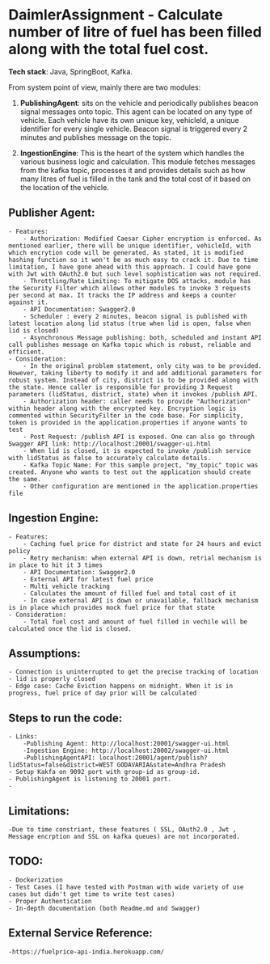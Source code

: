 # DaimlerAssignment - Calculate number of litre of fuel has been filled along with the total fuel cost.

**Tech stack**: Java, SpringBoot, Kafka.

From system point of view, mainly there are two modules:

1. **PublishingAgent**: sits on the vehicle and periodically publishes beacon signal messages onto topic. This agent can be located on any type of vehicle. Each vehicle have its own unique key, vehicleId, a unique identifier for every single vehicle. Beacon signal is triggered every 2 minutes and publishes message on the topic.

2. **IngestionEngine**: This is the heart of the system which handles the various business logic and calculation. This module fetches messages from the kafka topic, processes it and provides details such as how many litres of fuel is filled in the tank and the total cost of it based on the location of the vehicle.

## Publisher Agent:
	- Features: 
		- Authorization: Modified Caesar Cipher encryption is enforced. As mentioned earlier, there will be unique identifier, vehicleId, with which encrytion code will be generated. As stated, it is modified hashing function so it won't be as much easy to crack it. Due to time limitation, I have gone ahead with this approach. I could have gone with Jwt with OAuth2.0 but such level sophistication was not required.
		- Throttling/Rate Limiting: To mitigate DOS attacks, module has the Security Filter which allows other modules to invoke 3 requests per second at max. It tracks the IP address and keeps a counter against it.  
		- API Documentation: Swagger2.0 
		- Scheduler : every 2 minutes, beacon signal is published with latest location along lid status (true when lid is open, false when lid is closed)
		- Asynchronous Message publishing: both, scheduled and instant API call publishes message on Kafka topic which is robust, reliable and efficient.
	- Consideration:
		- In the original problem statement, only city was to be provided. However, taking liberty to modify it and add additional parameters for robust system. Instead of city, district is to be provided along with the state. Hence caller is responsible for providing 3 Request parameters (lidStatus, district, state) when it invokes /publish API.
		- Authorization header: caller needs to provide "Authorization" within header along with the encrypted key. Encryption logic is commented within SecurityFilter in the code base. For simplicity, token is provided in the application.properties if anyone wants to test
		- Post Request: /publish API is exposed. One can also go through Swagger API link: http://localhost:20001/swagger-ui.html
		- When lid is closed, it is expected to invoke /publish service with lidStatus as false to accurately calculate details.
		- Kafka Topic Name: For this sample project, "my_topic" topic was created. Anyone who wants to test out the application should create the same.
		- Other configuration are mentioned in the application.properties file

		

## Ingestion Engine:
	- Features:
		- Caching fuel price for district and state for 24 hours and evict policy
		- Retry mechanism: when external API is down, retrial mechanism is in place to hit it 3 times 
		- API Documentation: Swagger2.0
		- External API for latest fuel price
		- Multi vehicle tracking 
		- Calculates the amount of filled fuel and total cost of it
		- In case external API is down or unavailable, fallback mechanism is in place which provides mock fuel price for that state
	- Consideration:
		- Total fuel cost and amount of fuel filled in vechile will be calculated once the lid is closed.

		


## Assumptions:
	- Connection is uninterrupted to get the precise tracking of location
	- lid is properly closed
	- Edge case: Cache Eviction happens on midnight. When it is in progress, fuel price of day prior will be calculated

## Steps to run the code:
	- Links: 
		-Publishing Agent: http://localhost:20001/swagger-ui.html
		-Ingestion Engine: http://localhost:20002/swagger-ui.html
		-PublishingAgentAPI: localhost:20001/agent/publish?lidStatus=false&district=WEST GODAVARIA&state=Andhra Pradesh
	- Setup Kakfa on 9092 port with group-id as group-id.
	- PublishingAgent is listening to 20001 port.
	- 

## Limitations:
	-Due to time constriant, these features ( SSL, OAuth2.0 , Jwt , Message encrption and SSL on kafka queues) are not incorporated.

## TODO:
	- Dockerization
	- Test Cases (I have tested with Postman with wide variety of use cases but didn't get time to write test cases)
	- Proper Authentication
	- In-depth documentation (both Readme.md and Swagger)

## External Service Reference:
	-https://fuelprice-api-india.herokuapp.com/